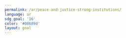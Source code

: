 ```yaml
---
permalink: /ar/peace-and-justice-strong-institutions/
language: ar
sdg_goal: '16'
color: '#00689d'
layout: goal
---
```



